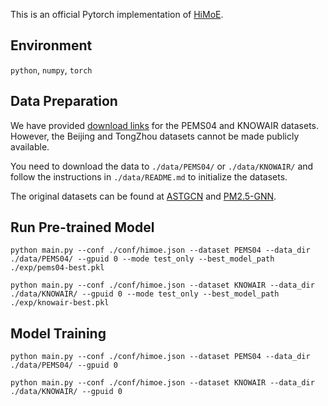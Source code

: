 This is an official Pytorch implementation of [HiMoE](https://arxiv.org/abs/2412.00316).

## Environment
`python`, `numpy`, `torch`

## Data Preparation

We have provided [download links](https://drive.google.com/drive/folders/1vJY2eA_3dXAkWHmhrXjsCgvApTNvD2kA?usp=sharing)  for the PEMS04 and KNOWAIR datasets. However, the Beijing and TongZhou datasets cannot be made publicly available.

You need to download the data to `./data/PEMS04/` or `./data/KNOWAIR/` and follow the instructions in `./data/README.md` to initialize the datasets.

The original datasets can be found at [ASTGCN](https://github.com/guoshnBJTU/ASTGCN-2019-pytorch) and [PM2.5-GNN](https://github.com/shuowang-ai/PM2.5-GNN).

## Run Pre-trained Model
```
python main.py --conf ./conf/himoe.json --dataset PEMS04 --data_dir ./data/PEMS04/ --gpuid 0 --mode test_only --best_model_path ./exp/pems04-best.pkl

python main.py --conf ./conf/himoe.json --dataset KNOWAIR --data_dir ./data/KNOWAIR/ --gpuid 0 --mode test_only --best_model_path ./exp/knowair-best.pkl
```

## Model Training
```
python main.py --conf ./conf/himoe.json --dataset PEMS04 --data_dir ./data/PEMS04/ --gpuid 0

python main.py --conf ./conf/himoe.json --dataset KNOWAIR --data_dir ./data/KNOWAIR/ --gpuid 0
```
